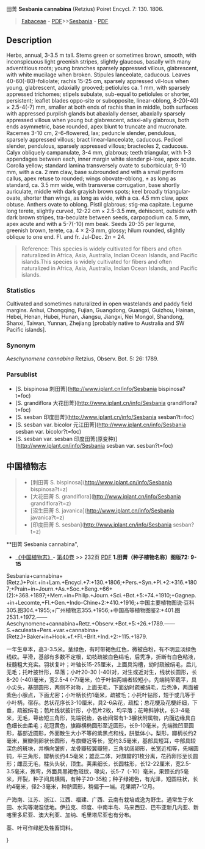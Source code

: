 田菁 **Sesbania cannabina** (Retzius) Poiret Encycl. 7: 130. 1806.

> [Fabaceae](http://www.iplant.cn/info/Fabaceae?t=foc) - [PDF](http://www.iplant.cn/foc/pdf/Fabaceae.pdf)>>[Sesbania](http://www.iplant.cn/info/Sesbania?t=foc) - [PDF](http://www.iplant.cn/foc/pdf/Sesbania.pdf)

## Description

Herbs, annual, 3-3.5 m tall. Stems green or sometimes brown, smooth, with inconspicuous light greenish stripes, slightly glaucous, basally with many adventitious roots; young branches sparsely appressed villous, glabrescent, with white mucilage when broken. Stipules lanceolate, caducous. Leaves 40-60(-80)-foliolate; rachis 15-25 cm, sparsely appressed vil-lous when young, glabrescent, adaxially grooved; petiolules ca. 1 mm, with sparsely appressed trichomes; stipels subulate, sub-equal to petiolules or shorter, persistent; leaflet blades oppo-site or subopposite, linear-oblong, 8-20(-40) × 2.5-4(-7) mm, smaller at both ends of rachis than in middle, both surfaces with appressed purplish glands but abaxially denser, abaxially sparsely appressed villous when young but glabrescent, adaxi-ally glabrous, both ends asymmetric, base rounded, apex blunt to truncate and mucronate. Racemes 3-10 cm, 2-6-flowered, lax; peduncle slender, pendulous, sparsely appressed villous; bract linear-lanceolate, caducous. Pedicel slender, pendulous, sparsely appressed villous; bracteoles 2, caducous. Calyx obliquely campanulate, 3-4 mm, glabrous; teeth triangular, with 1-3 appendages between each, inner margin white slender pi-lose, apex acute. Corolla yellow; standard lamina transversely ovate to suborbicular, 9-10 mm, with a ca. 2 mm claw, base subrounded and with a small pyriform callus, apex retuse to rounded; wings obovate-oblong, ± as long as standard, ca. 3.5 mm wide, with transverse corrugation, base shortly auriculate, middle with dark grayish brown spots; keel broadly triangular-ovate, shorter than wings, as long as wide, with a ca. 4.5 mm claw, apex obtuse. Anthers ovate to oblong. Pistil glabrous; stig-ma capitate. Legume long terete, slightly curved, 12-22 cm × 2.5-3.5 mm, dehiscent, outside with dark brown stripes, tra-beculate between seeds, carpopodium ca. 5 mm, apex acute and with a 5-7(-10) mm beak. Seeds 20-35 per legume, greenish brown, terete, ca. 4 × 2-3 mm, glossy; hilum rounded, slightly oblique to one end. Fl. and fr. Jul-Dec. 2*n* = 24.


> Reference: 
> This species is widely cultivated for fibers and often naturalized in Africa, Asia, Australia, Indian Ocean Islands, and Pacific islands.This species is widely cultivated for fibers and often naturalized in Africa, Asia, Australia, Indian Ocean Islands, and Pacific islands.

### Statistics
Cultivated and sometimes naturalized in open wastelands and paddy field margins. Anhui, Chongqing, Fujian, Guangdong, Guangxi, Guizhou, Hainan, Hebei, Henan, Hubei, Hunan, Jiangsu, Jiangxi, Nei Mongol, Shandong, Shanxi, Taiwan, Yunnan, Zhejiang [probably native to Australia and SW Pacific islands].

### Synonym
*Aeschynomene cannabina* Retzius, Observ. Bot. 5: 26: 1789.

### Parsublist

* [S.  bispinosa  刺田菁](http://www.iplant.cn/info/Sesbania bispinosa?t=foc)
* [S.  grandiflora  大花田菁](http://www.iplant.cn/info/Sesbania grandiflora?t=foc)
* [S.  sesban  印度田菁](http://www.iplant.cn/info/Sesbania sesban?t=foc)
* [S.  sesban var. bicolor  元江田菁](http://www.iplant.cn/info/Sesbania sesban var. bicolor?t=foc)
* [S.  sesban var. sesban  印度田菁(原变种)](http://www.iplant.cn/info/Sesbania sesban var. sesban?t=foc)


## 中国植物志

> * [刺田菁  S.  bispinosa](http://www.iplant.cn/info/Sesbania bispinosa?t=z)
> * [大花田菁  S.  grandiflora](http://www.iplant.cn/info/Sesbania grandiflora?t=z)
> * [沼生田菁  S.  javanica](http://www.iplant.cn/info/Sesbania javanica?t=z)
> * [印度田菁  S.  sesban](http://www.iplant.cn/info/Sesbania sesban?t=z)


**田菁 Sesbania cannabina",


* [《中国植物志》](http://www.iplant.cn/frps)- [第40卷](http://www.iplant.cn/frps/vol/40) >> 232页 [PDF](http://www.iplant.cn/frps/pdf/40/232.PDF)
**1.田菁（种子植物名称）图版72: 9-15**

Sesbania+cannabina+(Retz.)+Poir.+in+Lam.+Encycl.+7:+130.+1806;+Pers.+Syn.+Pl.+2:+316.+1807;+Prain+in+Journ.+As.+Soc.+Beng.+66+(2):+368.+1897;+Merr.+in+Philip.+Journ.+Sci.+Bot.+5:+74.+1910;+Gagnep.+in+Lecomte,+Fl.+Gen.+Indo-Chine+2:+410.+1916;+中国主要植物图说·豆科305.图304.+1955;+广州植物志355.+1956;+中国高等植物图鉴2:+401.图2531.+1972.——Aeschynomene+cannabina+Retz.+Observ.+Bot.+5:+26.+1789.——S.+aculeata+Pers.+var.+cannabina+(Retz.)+Baker+in+Hook.+f.+Fl.+Brit.+Ind.+2:+115.+1879.

一年生草本，高3-3.5米。茎绿色，有时带褐色红色，微被白粉，有不明显淡绿色线纹。平滑，基部有多数不定根，幼枝疏被白色绢毛，后秃净，折断有白色粘液，枝髓粗大充实。羽状复叶；叶轴长15-25厘米，上面具沟槽，幼时疏被绢毛，后儿无毛；托叶披针形，早落；小叶20-30 (-40)对，对生或近对生，线状长圆形，长8-20 (-40)毫米，宽2.5-4 (-7)毫米，位于叶轴两端者较短小，先端钝至截平，具小尖头，基部圆形，两侧不对称，上面无毛，下面幼时疏被绢毛，后秃净，两面被紫色小腺点，下面尤密；小叶柄长约1毫米，疏被毛；小托叶钻形，短于或几等于小叶柄，宿存。总状花序长3-10厘米，具2-6朵花，疏松；总花梗及花梗纤细，下垂，疏被绢毛；苞片线状披针形，小苞片2枚，均早落；花萼斜钟状，长3-4毫米，无毛，萼齿短三角形，先端锐齿，各齿间常有1-3腺状附属物，内面边缘具白色细长曲柔毛；花冠黄色，旗瓣横椭圆形至近圆形，长9-10毫米，先端微凹至圆形，基部近圆形，外面散生大小不等的紫黑点和线，胼胝体小，梨形，瓣柄长约2毫米，翼瓣倒卵状长圆形，与旗瓣近等长，宽约3.5毫米，基部具短耳，中部具较深色的斑块，并横向皱折，龙骨瓣较翼瓣短，三角状阔卵形，长宽近相等，先端圆钝，平三角形，瓣柄长约4.5毫米；雄蕊二体，对旗瓣的1枚分离，花药卵形至长圆形；雌蕊无毛，柱头头状，顶生。荚果细长，长圆柱形，长12-22厘米，宽2.5-3.5毫米，微弯，外面具黑褐色斑纹，喙尖，长5-7（-10）毫米，果颈长约5毫米，开裂，种子间具横隔，有种子20-35粒；种子绿褐色，有光泽，短圆柱状，长约4毫米，径2-3毫米，种脐圆形，稍偏于一端。花果期7-12月。

产海南、江苏、浙江、江西、福建、广西、云南有栽培或逸为野生。通常生于水田、水沟等潮湿低地。伊拉克、印度、中南半岛、马来西亚、巴布亚新几内亚、新喀里多尼亚、澳大利亚、加纳、毛里塔尼亚也有分布。

茎、叶可作绿肥及牲畜饲料。

}